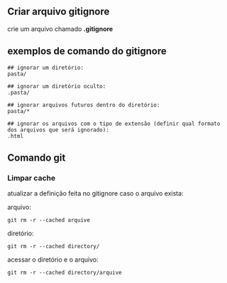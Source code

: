 ## Criar arquivo gitignore 
crie um arquivo chamado <b> .gitignore </b>

## exemplos de comando do gitignore

~~~gitignore
## ignorar um diretório:
pasta/

## ignorar um diretório oculto:
.pasta/

## ignorar arquivos futuros dentro do diretório:
pasta/*

## ignorar os arquivos com o tipo de extensão (definir qual formato dos arquivos que será ignorado):
.html
~~~

## Comando git 

### Limpar cache
atualizar a definição feita no gitignore caso o arquivo exista:

arquivo:
~~~
git rm -r --cached arquive
~~~

diretório:
~~~
git rm -r --cached directory/
~~~

acessar o diretório e o arquivo:
~~~
git rm -r --cached directory/arquive
~~~


